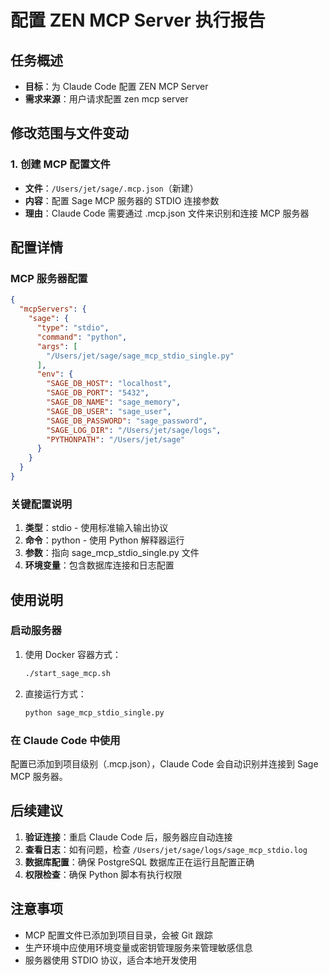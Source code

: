 # 配置 ZEN MCP Server 执行报告

## 任务概述

- **目标**：为 Claude Code 配置 ZEN MCP Server
- **需求来源**：用户请求配置 zen mcp server

## 修改范围与文件变动

### 1. 创建 MCP 配置文件
- **文件**：`/Users/jet/sage/.mcp.json`（新建）
- **内容**：配置 Sage MCP 服务器的 STDIO 连接参数
- **理由**：Claude Code 需要通过 .mcp.json 文件来识别和连接 MCP 服务器

## 配置详情

### MCP 服务器配置
```json
{
  "mcpServers": {
    "sage": {
      "type": "stdio",
      "command": "python",
      "args": [
        "/Users/jet/sage/sage_mcp_stdio_single.py"
      ],
      "env": {
        "SAGE_DB_HOST": "localhost",
        "SAGE_DB_PORT": "5432",
        "SAGE_DB_NAME": "sage_memory",
        "SAGE_DB_USER": "sage_user",
        "SAGE_DB_PASSWORD": "sage_password",
        "SAGE_LOG_DIR": "/Users/jet/sage/logs",
        "PYTHONPATH": "/Users/jet/sage"
      }
    }
  }
}
```

### 关键配置说明
1. **类型**：stdio - 使用标准输入输出协议
2. **命令**：python - 使用 Python 解释器运行
3. **参数**：指向 sage_mcp_stdio_single.py 文件
4. **环境变量**：包含数据库连接和日志配置

## 使用说明

### 启动服务器
1. 使用 Docker 容器方式：
   ```bash
   ./start_sage_mcp.sh
   ```

2. 直接运行方式：
   ```bash
   python sage_mcp_stdio_single.py
   ```

### 在 Claude Code 中使用
配置已添加到项目级别（.mcp.json），Claude Code 会自动识别并连接到 Sage MCP 服务器。

## 后续建议

1. **验证连接**：重启 Claude Code 后，服务器应自动连接
2. **查看日志**：如有问题，检查 `/Users/jet/sage/logs/sage_mcp_stdio.log`
3. **数据库配置**：确保 PostgreSQL 数据库正在运行且配置正确
4. **权限检查**：确保 Python 脚本有执行权限

## 注意事项

- MCP 配置文件已添加到项目目录，会被 Git 跟踪
- 生产环境中应使用环境变量或密钥管理服务来管理敏感信息
- 服务器使用 STDIO 协议，适合本地开发使用